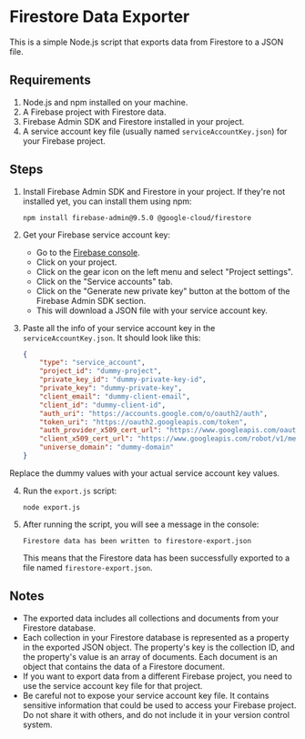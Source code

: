 # Firestore Data Exporter

This is a simple Node.js script that exports data from Firestore to a JSON file.

## Requirements

1. Node.js and npm installed on your machine.
2. A Firebase project with Firestore data.
3. Firebase Admin SDK and Firestore installed in your project.
4. A service account key file (usually named `serviceAccountKey.json`) for your Firebase project.

## Steps

1. Install Firebase Admin SDK and Firestore in your project. If they're not installed yet, you can install them using npm:

    ```
    npm install firebase-admin@9.5.0 @google-cloud/firestore
    ```

2. Get your Firebase service account key:

    - Go to the [Firebase console](https://console.firebase.google.com/).
    - Click on your project.
    - Click on the gear icon on the left menu and select "Project settings".
    - Click on the "Service accounts" tab.
    - Click on the "Generate new private key" button at the bottom of the Firebase Admin SDK section.
    - This will download a JSON file with your service account key.

3. Paste all the info of your service account key in the `serviceAccountKey.json`. It should look like this:

    ```json
    {
        "type": "service_account",
        "project_id": "dummy-project",
        "private_key_id": "dummy-private-key-id",
        "private_key": "dummy-private-key",
        "client_email": "dummy-client-email",
        "client_id": "dummy-client-id",
        "auth_uri": "https://accounts.google.com/o/oauth2/auth",
        "token_uri": "https://oauth2.googleapis.com/token",
        "auth_provider_x509_cert_url": "https://www.googleapis.com/oauth2/v1/certs",
        "client_x509_cert_url": "https://www.googleapis.com/robot/v1/metadata/x509/dummy-client-email",
        "universe_domain": "dummy-domain"
    }
    ```

Replace the dummy values with your actual service account key values.


4. Run the `export.js` script:

    ```
    node export.js
    ```

5. After running the script, you will see a message in the console:

    ```
    Firestore data has been written to firestore-export.json
    ```

    This means that the Firestore data has been successfully exported to a file named `firestore-export.json`.

## Notes

- The exported data includes all collections and documents from your Firestore database.
- Each collection in your Firestore database is represented as a property in the exported JSON object. The property's key is the collection ID, and the property's value is an array of documents. Each document is an object that contains the data of a Firestore document.
- If you want to export data from a different Firebase project, you need to use the service account key file for that project.
- Be careful not to expose your service account key file. It contains sensitive information that could be used to access your Firebase project. Do not share it with others, and do not include it in your version control system.
